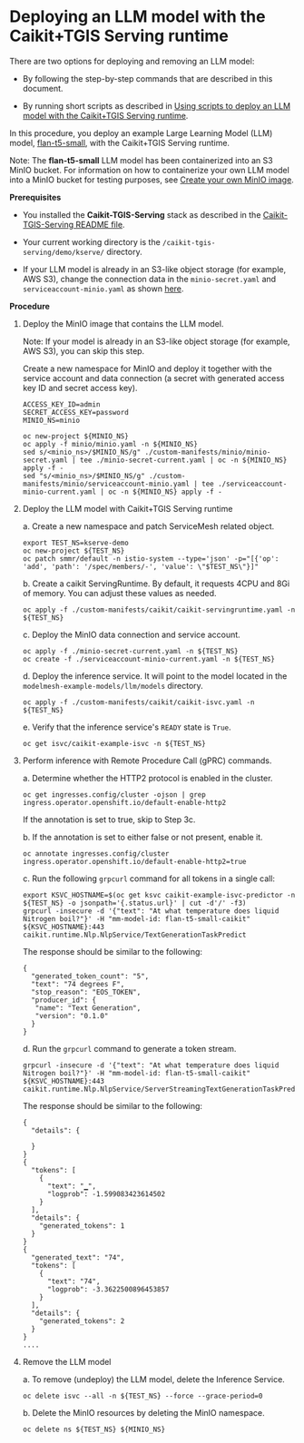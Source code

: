 # Deploying an LLM model with the Caikit+TGIS Serving runtime

There are two options for deploying and removing an LLM model:

* By following the step-by-step commands that are described in this document.

* By running short scripts as described in [Using scripts to deploy an LLM model with the Caikit+TGIS Serving runtime](deploy-remove-scripts.md).

In this procedure, you deploy an example Large Learning Model (LLM) model, [flan-t5-small](https://huggingface.co/google/flan-t5-small), with the Caikit+TGIS Serving runtime. 

Note: The **flan-t5-small** LLM model has been containerized into an S3 MinIO bucket. For information on how to containerize your own LLM model into a MinIO bucket for testing purposes, see [Create your own MinIO image](/demo/kserve/create-minio.md).

**Prerequisites**

* You installed the **Caikit-TGIS-Serving** stack as described in the [Caikit-TGIS-Serving README file](/docs/README.md).

* Your current working directory is the `/caikit-tgis-serving/demo/kserve/` directory.

*  If your LLM model is already in an S3-like object storage (for example, AWS S3), change the connection data in the `minio-secret.yaml` and `serviceaccount-minio.yaml` as shown [here](/demo/kserve/custom-manifests/minio/).


**Procedure**


1. Deploy the MinIO image that contains the LLM model.

   Note: If your model is already in an S3-like object storage (for example, AWS S3), you can skip this step.

   Create a new namespace for MinIO and deploy it together with the service account and data connection (a secret with generated access key ID and secret access key). 
   ~~~
   ACCESS_KEY_ID=admin
   SECRET_ACCESS_KEY=password
   MINIO_NS=minio
   
   oc new-project ${MINIO_NS}
   oc apply -f minio/minio.yaml -n ${MINIO_NS}
   sed s/<minio_ns>/$MINIO_NS/g" ./custom-manifests/minio/minio-secret.yaml | tee ./minio-secret-current.yaml | oc -n ${MINIO_NS} apply -f - 
   sed "s/<minio_ns>/$MINIO_NS/g" ./custom-manifests/minio/serviceaccount-minio.yaml | tee ./serviceaccount-minio-current.yaml | oc -n ${MINIO_NS} apply -f - 
   ~~~


2. Deploy the LLM model with Caikit+TGIS Serving runtime

   a. Create a new namespace and patch ServiceMesh related object.
   ~~~
   export TEST_NS=kserve-demo
   oc new-project ${TEST_NS}
   oc patch smmr/default -n istio-system --type='json' -p="[{'op': 'add', 'path': '/spec/members/-', 'value': \"$TEST_NS\"}]"
   ~~~

   b. Create a caikit ServingRuntime. By default, it requests 4CPU and 8Gi of memory. You can adjust these values as needed.
   ~~~
   oc apply -f ./custom-manifests/caikit/caikit-servingruntime.yaml -n ${TEST_NS}
   ~~~

   c. Deploy the MinIO data connection and service account. 
   ~~~
   oc apply -f ./minio-secret-current.yaml -n ${TEST_NS} 
   oc create -f ./serviceaccount-minio-current.yaml -n ${TEST_NS}
   ~~~

   d. Deploy the inference service. It will point to the model located in the `modelmesh-example-models/llm/models` directory.
   ~~~
   oc apply -f ./custom-manifests/caikit/caikit-isvc.yaml -n ${TEST_NS}
   ~~~

   e. Verify that the inference service's `READY` state is `True`.
   ~~~
   oc get isvc/caikit-example-isvc -n ${TEST_NS}
   ~~~

3. Perform inference with Remote Procedure Call (gPRC) commands.

   a. Determine whether the HTTP2 protocol is enabled in the cluster.
   ~~~
   oc get ingresses.config/cluster -ojson | grep ingress.operator.openshift.io/default-enable-http2
   ~~~
   If the annotation is set to true, skip to Step 3c.

   b. If the annotation is set to either false or not present, enable it.
   ~~~
   oc annotate ingresses.config/cluster ingress.operator.openshift.io/default-enable-http2=true
   ~~~

   c. Run the following `grpcurl` command for all tokens in a single call:
   ~~~
   export KSVC_HOSTNAME=$(oc get ksvc caikit-example-isvc-predictor -n ${TEST_NS} -o jsonpath='{.status.url}' | cut -d'/' -f3)
   grpcurl -insecure -d '{"text": "At what temperature does liquid Nitrogen boil?"}' -H "mm-model-id: flan-t5-small-caikit" ${KSVC_HOSTNAME}:443 caikit.runtime.Nlp.NlpService/TextGenerationTaskPredict
   ~~~
   The response should be similar to the following:
   ~~~
   {
     "generated_token_count": "5",
     "text": "74 degrees F",
     "stop_reason": "EOS_TOKEN",
     "producer_id": {
      "name": "Text Generation",
      "version": "0.1.0"
     }
   }
   ~~~

   d. Run the `grpcurl` command to generate a token stream.
   ~~~
   grpcurl -insecure -d '{"text": "At what temperature does liquid Nitrogen boil?"}' -H "mm-model-id: flan-t5-small-caikit" ${KSVC_HOSTNAME}:443 caikit.runtime.Nlp.NlpService/ServerStreamingTextGenerationTaskPredict
   ~~~
   The response should be similar to the following:
   ~~~
   {
     "details": {
        
     }
   }
   {
     "tokens": [
       {
         "text": "▁",
         "logprob": -1.599083423614502
       }
     ],
     "details": {
       "generated_tokens": 1
     }
   }
   {
     "generated_text": "74",
     "tokens": [
       {
         "text": "74",
         "logprob": -3.3622500896453857
       }
     ],
     "details": {
       "generated_tokens": 2
     }
   }
   ....
   ~~~

4. Remove the LLM model

   a. To remove (undeploy) the LLM model, delete the Inference Service.

   ~~~
   oc delete isvc --all -n ${TEST_NS} --force --grace-period=0
   ~~~

   b. Delete the MinIO resources by deleting the MinIO namespace.

   ~~~
   oc delete ns ${TEST_NS} ${MINIO_NS}
   ~~~